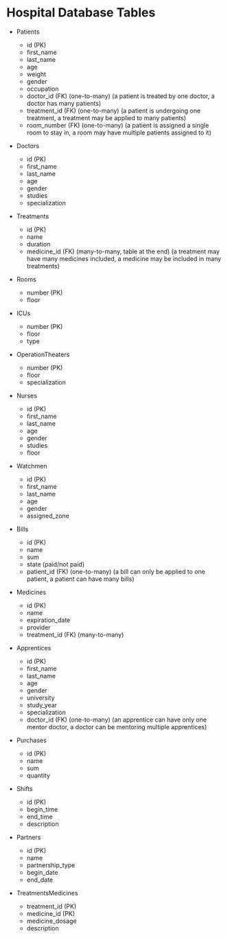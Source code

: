 # Hospital Database Tables

- Patients
  - id (PK)
  - first_name
  - last_name
  - age
  - weight
  - gender
  - occupation
  - doctor_id (FK) (one-to-many) (a patient is treated by one doctor, a doctor has many patients)
  - treatment_id (FK) (one-to-many) (a patient is undergoing one treatment, a treatment may be applied to many patients)
  - room_number (FK) (one-to-many) (a patient is assigned a single room to stay in, a room may have multiple patients assigned to it)

- Doctors
  - id (PK)
  - first_name
  - last_name
  - age
  - gender
  - studies
  - specialization

- Treatments
  - id (PK)
  - name
  - duration
  - medicine_id (FK) (many-to-many, table at the end) (a treatment may have many medicines included, a medicine may be included in many treatments)

- Rooms
  - number (PK)
  - floor

- ICUs
  - number (PK)
  - floor
  - type

- OperationTheaters
  - number (PK)
  - floor
  - specialization

- Nurses
  - id (PK)
  - first_name
  - last_name
  - age
  - gender
  - studies
  - floor

- Watchmen
  - id (PK)
  - first_name
  - last_name
  - age
  - gender
  - assigned_zone

- Bills
  - id (PK)
  - name
  - sum
  - state (paid/not paid)
  - patient_id (FK) (one-to-many) (a bill can only be applied to one patient, a patient can have many bills)

- Medicines
  - id (PK)
  - name
  - expiration_date
  - provider
  - treatment_id (FK) (many-to-many)

- Apprentices
  - id (PK)
  - first_name
  - last_name
  - age
  - gender
  - university
  - study_year
  - specialization
  - doctor_id (FK) (one-to-many) (an apprentice can have only one mentor doctor, a doctor can be mentoring multiple apprentices)

- Purchases
  - id (PK)
  - name
  - sum
  - quantity

- Shifts
  - id (PK)
  - begin_time
  - end_time
  - description

- Partners
  - id (PK)
  - name
  - partnership_type
  - begin_date
  - end_date

- TreatmentsMedicines
  - treatment_id (PK)
  - medicine_id (PK)
  - medicine_dosage
  - description
